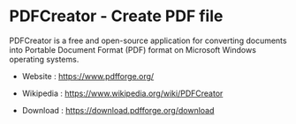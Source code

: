 # PDFCreator - Create PDF file

PDFCreator is a free and open-source application for converting documents
into Portable Document Format (PDF) format on Microsoft Windows
operating systems.

* Website : https://www.pdfforge.org/
* Wikipedia : https://www.wikipedia.org/wiki/PDFCreator

* Download : https://download.pdfforge.org/download
